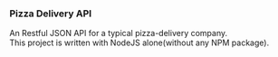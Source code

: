 ### Pizza Delivery API

An Restful JSON API for a typical pizza-delivery company.  
This project is written with NodeJS alone(without any NPM package).